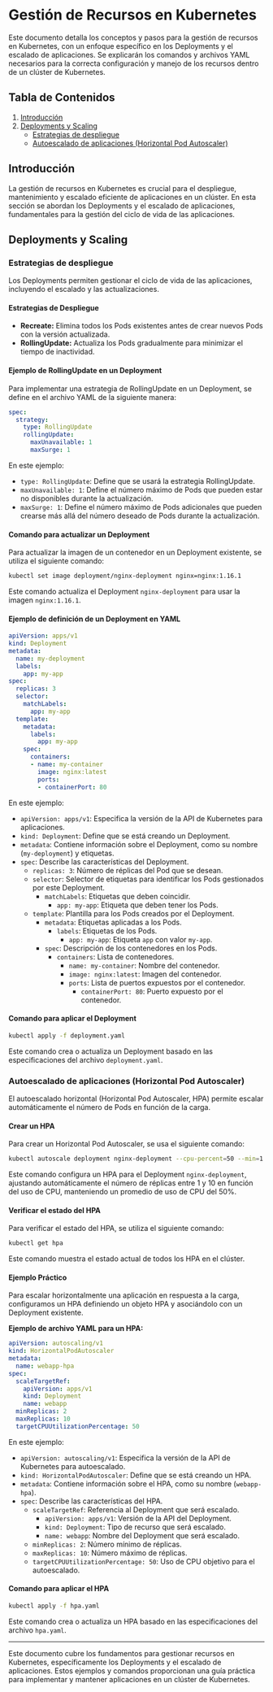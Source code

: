 # Gestión de Recursos en Kubernetes

Este documento detalla los conceptos y pasos para la gestión de recursos en Kubernetes, con un enfoque específico en los Deployments y el escalado de aplicaciones. Se explicarán los comandos y archivos YAML necesarios para la correcta configuración y manejo de los recursos dentro de un clúster de Kubernetes.

## Tabla de Contenidos
1. [Introducción](#introducción)
2. [Deployments y Scaling](#deployments-y-scaling)
   - [Estrategias de despliegue](#estrategias-de-despliegue)
   - [Autoescalado de aplicaciones (Horizontal Pod Autoscaler)](#autoescalado-de-aplicaciones-horizontal-pod-autoscaler)

## Introducción

La gestión de recursos en Kubernetes es crucial para el despliegue, mantenimiento y escalado eficiente de aplicaciones en un clúster. En esta sección se abordan los Deployments y el escalado de aplicaciones, fundamentales para la gestión del ciclo de vida de las aplicaciones.

## Deployments y Scaling

### Estrategias de despliegue

Los Deployments permiten gestionar el ciclo de vida de las aplicaciones, incluyendo el escalado y las actualizaciones.

#### Estrategias de Despliegue

- **Recreate:** Elimina todos los Pods existentes antes de crear nuevos Pods con la versión actualizada.
- **RollingUpdate:** Actualiza los Pods gradualmente para minimizar el tiempo de inactividad.

#### Ejemplo de RollingUpdate en un Deployment

Para implementar una estrategia de RollingUpdate en un Deployment, se define en el archivo YAML de la siguiente manera:

```yaml
spec:
  strategy:
    type: RollingUpdate
    rollingUpdate:
      maxUnavailable: 1
      maxSurge: 1
```

En este ejemplo:
- `type: RollingUpdate`: Define que se usará la estrategia RollingUpdate.
- `maxUnavailable: 1`: Define el número máximo de Pods que pueden estar no disponibles durante la actualización.
- `maxSurge: 1`: Define el número máximo de Pods adicionales que pueden crearse más allá del número deseado de Pods durante la actualización.

#### Comando para actualizar un Deployment

Para actualizar la imagen de un contenedor en un Deployment existente, se utiliza el siguiente comando:

```sh
kubectl set image deployment/nginx-deployment nginx=nginx:1.16.1
```

Este comando actualiza el Deployment `nginx-deployment` para usar la imagen `nginx:1.16.1`.

#### Ejemplo de definición de un Deployment en YAML

```yaml
apiVersion: apps/v1
kind: Deployment
metadata:
  name: my-deployment
  labels:
    app: my-app
spec:
  replicas: 3
  selector:
    matchLabels:
      app: my-app
  template:
    metadata:
      labels:
        app: my-app
    spec:
      containers:
      - name: my-container
        image: nginx:latest
        ports:
        - containerPort: 80
```

En este ejemplo:
- `apiVersion: apps/v1`: Especifica la versión de la API de Kubernetes para aplicaciones.
- `kind: Deployment`: Define que se está creando un Deployment.
- `metadata`: Contiene información sobre el Deployment, como su nombre (`my-deployment`) y etiquetas.
- `spec`: Describe las características del Deployment.
  - `replicas: 3`: Número de réplicas del Pod que se desean.
  - `selector`: Selector de etiquetas para identificar los Pods gestionados por este Deployment.
    - `matchLabels`: Etiquetas que deben coincidir.
      - `app: my-app`: Etiqueta que deben tener los Pods.
  - `template`: Plantilla para los Pods creados por el Deployment.
    - `metadata`: Etiquetas aplicadas a los Pods.
      - `labels`: Etiquetas de los Pods.
        - `app: my-app`: Etiqueta `app` con valor `my-app`.
    - `spec`: Descripción de los contenedores en los Pods.
      - `containers`: Lista de contenedores.
        - `name: my-container`: Nombre del contenedor.
        - `image: nginx:latest`: Imagen del contenedor.
        - `ports`: Lista de puertos expuestos por el contenedor.
          - `containerPort: 80`: Puerto expuesto por el contenedor.

#### Comando para aplicar el Deployment

```sh
kubectl apply -f deployment.yaml
```
Este comando crea o actualiza un Deployment basado en las especificaciones del archivo `deployment.yaml`.

### Autoescalado de aplicaciones (Horizontal Pod Autoscaler)

El autoescalado horizontal (Horizontal Pod Autoscaler, HPA) permite escalar automáticamente el número de Pods en función de la carga.

#### Crear un HPA

Para crear un Horizontal Pod Autoscaler, se usa el siguiente comando:

```sh
kubectl autoscale deployment nginx-deployment --cpu-percent=50 --min=1 --max=10
```

Este comando configura un HPA para el Deployment `nginx-deployment`, ajustando automáticamente el número de réplicas entre 1 y 10 en función del uso de CPU, manteniendo un promedio de uso de CPU del 50%.

#### Verificar el estado del HPA

Para verificar el estado del HPA, se utiliza el siguiente comando:

```sh
kubectl get hpa
```

Este comando muestra el estado actual de todos los HPA en el clúster.

#### Ejemplo Práctico

Para escalar horizontalmente una aplicación en respuesta a la carga, configuramos un HPA definiendo un objeto HPA y asociándolo con un Deployment existente.

**Ejemplo de archivo YAML para un HPA:**

```yaml
apiVersion: autoscaling/v1
kind: HorizontalPodAutoscaler
metadata:
  name: webapp-hpa
spec:
  scaleTargetRef:
    apiVersion: apps/v1
    kind: Deployment
    name: webapp
  minReplicas: 2
  maxReplicas: 10
  targetCPUUtilizationPercentage: 50
```

En este ejemplo:
- `apiVersion: autoscaling/v1`: Especifica la versión de la API de Kubernetes para autoescalado.
- `kind: HorizontalPodAutoscaler`: Define que se está creando un HPA.
- `metadata`: Contiene información sobre el HPA, como su nombre (`webapp-hpa`).
- `spec`: Describe las características del HPA.
  - `scaleTargetRef`: Referencia al Deployment que será escalado.
    - `apiVersion: apps/v1`: Versión de la API del Deployment.
    - `kind: Deployment`: Tipo de recurso que será escalado.
    - `name: webapp`: Nombre del Deployment que será escalado.
  - `minReplicas: 2`: Número mínimo de réplicas.
  - `maxReplicas: 10`: Número máximo de réplicas.
  - `targetCPUUtilizationPercentage: 50`: Uso de CPU objetivo para el autoescalado.

#### Comando para aplicar el HPA

```sh
kubectl apply -f hpa.yaml
```
Este comando crea o actualiza un HPA basado en las especificaciones del archivo `hpa.yaml`.

---

Este documento cubre los fundamentos para gestionar recursos en Kubernetes, específicamente los Deployments y el escalado de aplicaciones. Estos ejemplos y comandos proporcionan una guía práctica para implementar y mantener aplicaciones en un clúster de Kubernetes.
